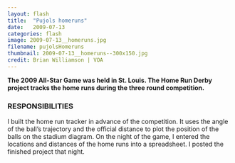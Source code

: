 ```yaml
---
layout: flash
title:  "Pujols homeruns"
date:   2009-07-13
categories: flash
image: 2009-07-13__homeruns.jpg
filename: pujolsHomeruns
thumbnail: 2009-07-13__homeruns--300x150.jpg
credit: Brian Williamson | VOA
---
```


**The 2009 All-Star Game was held in St. Louis. The Home Run Derby project tracks the home runs during the three round competition.**

### RESPONSIBILITIES

I built the home run tracker in advance of the competition. It uses the angle of the ball’s trajectory and the official distance to plot the position of the balls on the stadium diagram. On the night of the game, I entered the locations and distances of the home runs into a spreadsheet. I posted the finished project that night.